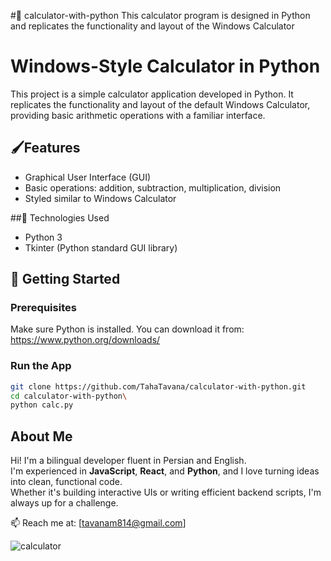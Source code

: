 #🚀 calculator-with-python
This calculator program is designed in Python and replicates the functionality and layout of the Windows Calculator

# Windows-Style Calculator in Python

This project is a simple calculator application developed in Python. It replicates the functionality and layout of the default Windows Calculator, providing basic arithmetic operations with a familiar interface.

## 🖌️Features

- Graphical User Interface (GUI)
- Basic operations: addition, subtraction, multiplication, division
- Styled similar to Windows Calculator

##🧰 Technologies Used

- Python 3
- Tkinter (Python standard GUI library)


## 🚀 Getting Started
### Prerequisites
Make sure Python is installed. You can download it from: https://www.python.org/downloads/
### Run the App
```bash
git clone https://github.com/TahaTavana/calculator-with-python.git
cd calculator-with-python\
python calc.py
```
## About Me

Hi! I'm a bilingual developer fluent in Persian and English.  
I'm experienced in **JavaScript**, **React**, and **Python**, and I love turning ideas into clean, functional code.  
Whether it's building interactive UIs or writing efficient backend scripts, I'm always up for a challenge.

📫 Reach me at: [tavanam814@gmail.com]

![calculator](https://github.com/user-attachments/assets/8cafdef2-99da-4346-b4b1-857cfec36599)
